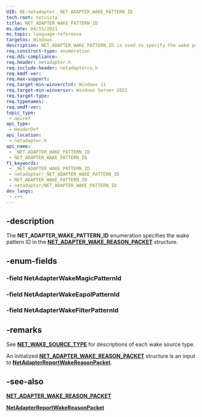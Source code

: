 ```yaml
---
UID: NE:netadapter._NET_ADAPTER_WAKE_PATTERN_ID
tech.root: netvista
title: NET_ADAPTER_WAKE_PATTERN_ID
ms.date: 04/15/2021
ms.topic: language-reference
targetos: Windows
description: NET_ADAPTER_WAKE_PATTERN_ID is used to specify the wake pattern ID in the NET_ADAPTER_WAKE_REASON_PACKET structure.
req.construct-type: enumeration
req.ddi-compliance: 
req.header: netadapter.h
req.include-header: netadaptercx.h
req.kmdf-ver: 
req.max-support: 
req.target-min-winverclnt: Windows 11
req.target-min-winversvr: Windows Server 2022
req.target-type: 
req.typenames: 
req.umdf-ver: 
topic_type:
 - apiref
api_type:
 - HeaderDef
api_location:
 - netadapter.h
api_name:
 - _NET_ADAPTER_WAKE_PATTERN_ID
 - NET_ADAPTER_WAKE_PATTERN_ID
f1_keywords:
 - _NET_ADAPTER_WAKE_PATTERN_ID
 - netadapter/_NET_ADAPTER_WAKE_PATTERN_ID
 - NET_ADAPTER_WAKE_PATTERN_ID
 - netadapter/NET_ADAPTER_WAKE_PATTERN_ID
dev_langs:
 - c++
---
```


## -description

The **NET_ADAPTER_WAKE_PATTERN_ID** enumeration specifies the wake pattern ID in the [**NET_ADAPTER_WAKE_REASON_PACKET**](ns-netadapter-_net_adapter_wake_reason_packet.md) structure.

## -enum-fields

### -field NetAdapterWakeMagicPatternId


### -field NetAdapterWakeEapolPatternId


### -field NetAdapterWakeFilterPatternId


## -remarks

See [**NET_WAKE_SOURCE_TYPE**](../netwakesource/ne-netwakesource-_net_wake_source_type.md) for descriptions of each wake source type.

An initialized [**NET_ADAPTER_WAKE_REASON_PACKET**](ns-netadapter-_net_adapter_wake_reason_packet.md) structure is an input to [**NetAdapterReportWakeReasonPacket**](nf-netadapter-netadapterreportwakereasonpacket.md).

## -see-also

[**NET_ADAPTER_WAKE_REASON_PACKET**](ns-netadapter-_net_adapter_wake_reason_packet.md)

[**NetAdapterReportWakeReasonPacket**](nf-netadapter-netadapterreportwakereasonpacket.md)